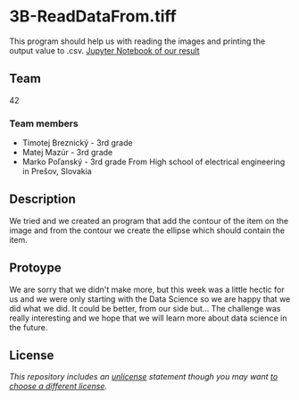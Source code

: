 # 3B-ReadDataFrom.tiff

This program should help us with reading the images and printing the output value to .csv.
[Jupyter Notebook of our result](https://github.com/42-HackKosice/3B-ReadDataFrom.tiff/blob/main/EllipseFitting.ipynb)

## Team

42

### Team members

- Timotej Breznický - 3rd grade
- Matej Mazúr - 3rd grade
- Marko Poľanský - 3rd grade
From High school of electrical engineering in Prešov, Slovakia

## Description

We tried and we created an program that add the contour of the item on the image and from the contour we create the ellipse which should contain the item.

## Protoype

We are sorry that we didn't make more, but this week was a little hectic for us and we were only starting with the Data Science so we are happy that we did what we did.
It could be better, from our side but...
The challenge was really interesting and we hope that we will learn more about data science in the future.


## License

*This repository includes an [unlicense](http://unlicense.org/) statement though you may want [to choose a different license](https://choosealicense.com/).*
